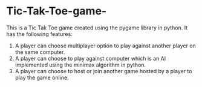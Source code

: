 # Tic-Tak-Toe-game-
This is a Tic Tak Toe game created using the pygame library in python.
It has the following features:
  1. A player can choose multiplayer option to play against another player on the same computer.
  2. A player can choose to play against computer which is an AI implemented using the minimax algorithm in python.
  3. A player can choose to host or join another game hosted by a player to play the game online.
